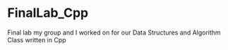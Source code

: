 # FinalLab_Cpp
Final lab my group and I worked on for our Data Structures and Algorithm Class written in Cpp
